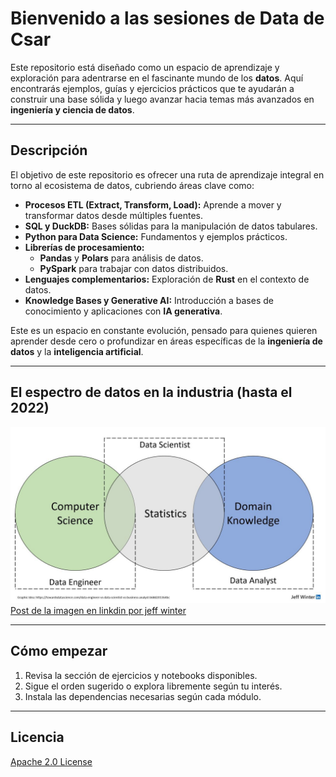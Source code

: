 # Bienvenido a las sesiones de Data de Csar

Este repositorio está diseñado como un espacio de aprendizaje y exploración para adentrarse en el fascinante mundo de los **datos**.
Aquí encontrarás ejemplos, guías y ejercicios prácticos que te ayudarán a construir una base sólida y luego avanzar hacia temas más avanzados en **ingeniería y ciencia de datos**.

---

## Descripción

El objetivo de este repositorio es ofrecer una ruta de aprendizaje integral en torno al ecosistema de datos, cubriendo áreas clave como:

- **Procesos ETL (Extract, Transform, Load):** Aprende a mover y transformar datos desde múltiples fuentes.
- **SQL y DuckDB:** Bases sólidas para la manipulación de datos tabulares.
- **Python para Data Science:** Fundamentos y ejemplos prácticos.
- **Librerías de procesamiento:**
  - **Pandas** y **Polars** para análisis de datos.
  - **PySpark** para trabajar con datos distribuidos.
- **Lenguajes complementarios:** Exploración de **Rust** en el contexto de datos.
- **Knowledge Bases y Generative AI:** Introducción a bases de conocimiento y aplicaciones con **IA generativa**.

Este es un espacio en constante evolución, pensado para quienes quieren aprender desde cero o profundizar en áreas específicas de la **ingeniería de datos** y la **inteligencia artificial**.

---

## El espectro de datos en la industria (hasta el 2022)

![Imagen de Sesiones de Data](files/1658410043205.jpeg)
[Post de la imagen en linkdin por jeff winter](https://www.linkedin.com/posts/jeffreyrwinter_throwbackthursday-data-digitaltransformation-activity-6955875879059128320-vIIz?utm_source=share&utm_medium=member_desktop&rcm=ACoAABv1iqsBenr6COP15aMigU8z6Kf1vMPtjgw)

---

## Cómo empezar

1. Revisa la sección de ejercicios y notebooks disponibles.
2. Sigue el orden sugerido o explora libremente según tu interés.
3. Instala las dependencias necesarias según cada módulo.

---

## Licencia

[Apache 2.0 License](LICENSE)
